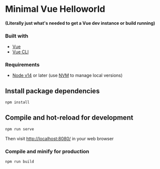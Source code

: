 # Minimal Vue Helloworld
#### (Literally just what's needed to get a Vue dev instance or build running)

### Built with
* [Vue](https://github.com/vuejs/vue)
* [Vue CLI](https://github.com/vuejs/vue-cli)

### Requirements
* [Node v14](https://nodejs.org/en/) or later (use [NVM](https://github.com/nvm-sh/nvm) to manage local versions)

## Install package dependencies

```sh
npm install
```

## Compile and hot-reload for development

```sh
npm run serve
```

Then visit [http://localhost:8080/](http://localhost:8080/) in your web browser

### Compile and minify for production

```sh
npm run build
```

